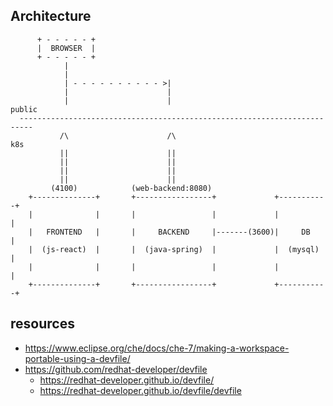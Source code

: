 ## Architecture

```
      + - - - - - +
      |  BROWSER  |
      + - - - - - +
            |
            |
            | - - - - - - - - - - >|
            |                      |
            |                      |                                public
  -------------------------------------------------------------------------
           /\                      /\                                  k8s
           ||                      ||
           ||                      ||
           ||                      ||
           ||                      ||
         (4100)            (web-backend:8080)
    +--------------+       +-----------------+             +-----------+
    |              |       |                 |             |           |
    |   FRONTEND   |       |     BACKEND     |-------(3600)|     DB    |
    |  (js-react)  |       |  (java-spring)  |             |  (mysql)  |
    |              |       |                 |             |           |
    +--------------+       +-----------------+             +-----------+
```

## resources
 - https://www.eclipse.org/che/docs/che-7/making-a-workspace-portable-using-a-devfile/
 - https://github.com/redhat-developer/devfile
   - https://redhat-developer.github.io/devfile/
   - https://redhat-developer.github.io/devfile/devfile
